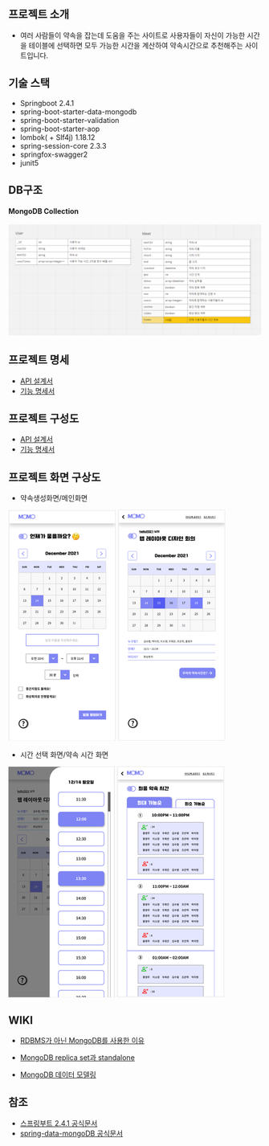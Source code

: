## 프로젝트 소개
- 여러 사람들이 약속을 잡는데 도움을 주는 사이트로 사용자들이 자신이 가능한 시간을 테이블에 선택하면 모두 가능한 시간을 계산하여 약속시간으로 추천해주는 사이트입니다.

## 기술 스택
   - Springboot 2.4.1
   - spring-boot-starter-data-mongodb
   - spring-boot-starter-validation
   - spring-boot-starter-aop
   - lombok( + Slf4j) 1.18.12
   - spring-session-core 2.3.3
   - springfox-swagger2
   - junit5

   
## DB구조
#### MongoDB Collection
![](./image/2021-08-04-00-52-21.png)


## 프로젝트 명세
- [API 설계서](https://momoapi.azurewebsites.net/swagger-ui.html)
- [기능 명세서](https://www.notion.so/452c8c2414eb4e728c4f276fd02b075f?v=ab3467090fbf4f1ba295b68434339353)


## 프로젝트 구성도
- [API 설계서](https://momoapi.azurewebsites.net/swagger-ui.html)
- [기능 명세서](https://www.notion.so/452c8c2414eb4e728c4f276fd02b075f?v=ab3467090fbf4f1ba295b68434339353)


   
## 프로젝트 화면 구상도
- 약속생성화면/메인화면


![약속 생성 화면](./image/2021-08-04-00-04-17.png)
![메인 화면](./image/2021-08-04-00-05-57.png)



- 시간 선택 화면/약속 시간 화면


![시간 선택 화면](./image/2021-08-04-00-05-19.png)
![약속 시간 화면](./image/2021-08-04-00-07-32.png)


## WIKI
- [RDBMS가 아닌 MongoDB를 사용한 이유](https://github.com/Modu-Moija/momo-server/wiki/RDBMS%EA%B0%80-%EC%95%84%EB%8B%8C-MongoDB%EB%A5%BC-%EC%82%AC%EC%9A%A9%ED%95%9C-%EC%9D%B4%EC%9C%A0)

- [MongoDB replica set과 standalone](https://github.com/Modu-Moija/momo-server/wiki/mongodb-replica-set-vs-standalone)

- [MongoDB 데이터 모델링](https://durumiss.tistory.com/10)

## 참조
- [스프링부트 2.4.1 공식문서](https://docs.spring.io/spring-boot/docs/2.4.1-SNAPSHOT/reference/pdf/spring-boot-reference.pdf)
- [spring-data-mongoDB 공식문서](https://docs.spring.io/spring-data/mongodb/docs/3.2.3/reference/html/#reference)
